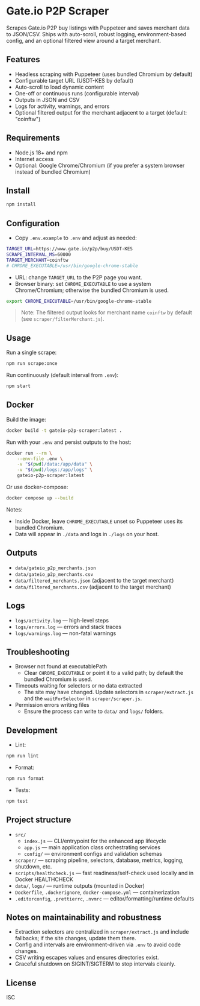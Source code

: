 # Gate.io P2P Scraper

Scrapes Gate.io P2P buy listings with Puppeteer and saves merchant data to JSON/CSV. Ships with auto-scroll, robust logging, environment-based config, and an optional filtered view around a target merchant.

## Features

- Headless scraping with Puppeteer (uses bundled Chromium by default)
- Configurable target URL (USDT-KES by default)
- Auto-scroll to load dynamic content
- One-off or continuous runs (configurable interval)
- Outputs in JSON and CSV
- Logs for activity, warnings, and errors
- Optional filtered output for the merchant adjacent to a target (default: "coinftw")

## Requirements

- Node.js 18+ and npm
- Internet access
- Optional: Google Chrome/Chromium (if you prefer a system browser instead of bundled Chromium)

## Install

```bash
npm install
```

## Configuration

- Copy `.env.example` to `.env` and adjust as needed:

```bash
TARGET_URL=https://www.gate.io/p2p/buy/USDT-KES
SCRAPE_INTERVAL_MS=60000
TARGET_MERCHANT=coinftw
# CHROME_EXECUTABLE=/usr/bin/google-chrome-stable
```

- URL: change `TARGET_URL` to the P2P page you want.
- Browser binary: set `CHROME_EXECUTABLE` to use a system Chrome/Chromium; otherwise the bundled Chromium is used.

```bash
export CHROME_EXECUTABLE=/usr/bin/google-chrome-stable
```

> Note: The filtered output looks for merchant name `coinftw` by default (see `scraper/filterMerchant.js`).

## Usage

Run a single scrape:

```bash
npm run scrape:once
```

Run continuously (default interval from `.env`):

```bash
npm start
```

## Docker

Build the image:

```bash
docker build -t gateio-p2p-scraper:latest .
```

Run with your `.env` and persist outputs to the host:

```bash
docker run --rm \
    --env-file .env \
    -v "$(pwd)/data:/app/data" \
    -v "$(pwd)/logs:/app/logs" \
    gateio-p2p-scraper:latest
```

Or use docker-compose:

```bash
docker compose up --build
```

Notes:

- Inside Docker, leave `CHROME_EXECUTABLE` unset so Puppeteer uses its bundled Chromium.
- Data will appear in `./data` and logs in `./logs` on your host.

## Outputs

- `data/gateio_p2p_merchants.json`
- `data/gateio_p2p_merchants.csv`
- `data/filtered_merchants.json` (adjacent to the target merchant)
- `data/filtered_merchants.csv` (adjacent to the target merchant)

## Logs

- `logs/activity.log` — high-level steps
- `logs/errors.log` — errors and stack traces
- `logs/warnings.log` — non-fatal warnings

## Troubleshooting

- Browser not found at executablePath
  - Clear `CHROME_EXECUTABLE` or point it to a valid path; by default the bundled Chromium is used.
- Timeouts waiting for selectors or no data extracted
  - The site may have changed. Update selectors in `scraper/extract.js` and the `waitForSelector` in `scraper/scraper.js`.
- Permission errors writing files
  - Ensure the process can write to `data/` and `logs/` folders.

## Development

- Lint:

```bash
npm run lint
```

- Format:

```bash
npm run format
```

- Tests:

```bash
npm test
```

## Project structure

- `src/`
  - `index.js` — CLI/entrypoint for the enhanced app lifecycle
  - `app.js` — main application class orchestrating services
  - `config/` — environment configs and validation schemas
- `scraper/` — scraping pipeline, selectors, database, metrics, logging, shutdown, etc.
- `scripts/healthcheck.js` — fast readiness/self-check used locally and in Docker HEALTHCHECK
- `data/`, `logs/` — runtime outputs (mounted in Docker)
- `Dockerfile`, `.dockerignore`, `docker-compose.yml` — containerization
- `.editorconfig`, `.prettierrc`, `.nvmrc` — editor/formatting/runtime defaults

## Notes on maintainability and robustness

- Extraction selectors are centralized in `scraper/extract.js` and include fallbacks; if the site changes, update them there.
- Config and intervals are environment-driven via `.env` to avoid code changes.
- CSV writing escapes values and ensures directories exist.
- Graceful shutdown on SIGINT/SIGTERM to stop intervals cleanly.

## License

ISC
